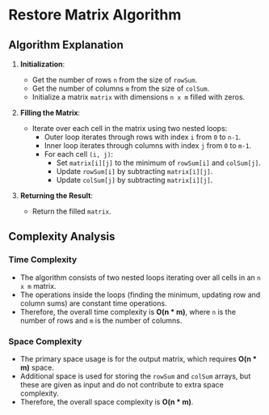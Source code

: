 # Restore Matrix Algorithm

## Algorithm Explanation

1. **Initialization**:
   - Get the number of rows `n` from the size of `rowSum`.
   - Get the number of columns `m` from the size of `colSum`.
   - Initialize a matrix `matrix` with dimensions `n x m` filled with zeros.

2. **Filling the Matrix**:
   - Iterate over each cell in the matrix using two nested loops:
     - Outer loop iterates through rows with index `i` from `0` to `n-1`.
     - Inner loop iterates through columns with index `j` from `0` to `m-1`.
     - For each cell `(i, j)`:
       - Set `matrix[i][j]` to the minimum of `rowSum[i]` and `colSum[j]`.
       - Update `rowSum[i]` by subtracting `matrix[i][j]`.
       - Update `colSum[j]` by subtracting `matrix[i][j]`.

3. **Returning the Result**:
   - Return the filled `matrix`.

## Complexity Analysis

### Time Complexity
- The algorithm consists of two nested loops iterating over all cells in an `n x m` matrix.
- The operations inside the loops (finding the minimum, updating row and column sums) are constant time operations.
- Therefore, the overall time complexity is **O(n * m)**, where `n` is the number of rows and `m` is the number of columns.

### Space Complexity
- The primary space usage is for the output matrix, which requires **O(n * m)** space.
- Additional space is used for storing the `rowSum` and `colSum` arrays, but these are given as input and do not contribute to extra space complexity.
- Therefore, the overall space complexity is **O(n * m)**.
